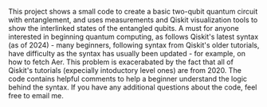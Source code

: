 This project shows a small code to create a basic two-qubit quantum circuit with entanglement, and uses measurements and Qiskit visualization tools to show the interlinked states of the entangled qubits. A must for anyone interested  in beginning quantum computing, as follows Qiskit's latest syntax (as of 2024) - many beginners, following syntax from Qiskit's older tutorials, have difficulty as the syntax has usually been updated - for example, on how to fetch Aer. This problem is exacerabated by the fact that all of Qiskit's tutorials (expecially intoductory level ones) are from 2020. The code contains helpful comments to help a beginner understand the logic behind the syntax. If you have any additional questions about the code, feel free to email me.  
